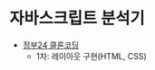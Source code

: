 # 자바스크립트 분석기

- [정부24 클론코딩](https://github.com/minjeongss/JavaScript-Practice/tree/main/gov24)
  - 1차: 레이아웃 구현(HTML, CSS)
